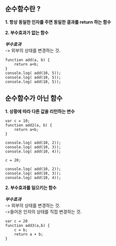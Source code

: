 ## 순수함수란 ?
**1. 항상 동일한 인자를 주면 동일한 결과를 return 하는 함수**

**2. 부수효과가 없는 함수<br />**<br>
***부수효과<br>***
-> 외부의 상태를 변경하는 것.

```
function add(a, b) {
    return a+b;
}
console.log( add(10, 5));
console.log( add(10, 5));
console.log( add(10, 5));
```
## 순수함수가 아닌 함수
**1. 상황에 따라 다른 값을 리턴하는 변수**
```
var c = 10;
function add2(a, b) {
    return a+b;
}

console.log( add(10, 2));
console.log( add(10, 3));
console.log( add(10, 4));

c = 20;

console.log( add(10, 2));
console.log( add(10, 3));
console.log( add(10, 4));
```
**2. 부수효과를 일으키는 함수**
<br><br>
***부수효과***<br>
-> 외부의 상태를 변경하는 것.<br>
->들어온 인자의 상태를 직접 변경하는 것.

```
var c = 20
function add3(a,b) {
    c = b;
    return a + b;
}
```